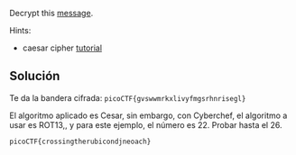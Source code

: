 Decrypt this [message](https://jupiter.challenges.picoctf.org/static/7d707a443e95054dc4cf30b1d9522ef0/ciphertext).

Hints:
- caesar cipher [tutorial](https://learncryptography.com/classical-encryption/caesar-cipher)
## Solución
Te da la bandera cifrada: `picoCTF{gvswwmrkxlivyfmgsrhnrisegl}`

El algoritmo aplicado es Cesar, sin embargo, con Cyberchef, el algoritmo a usar es ROT13,, y para este ejemplo, el número es 22. Probar hasta el 26.

`picoCTF{crossingtherubicondjneoach}`